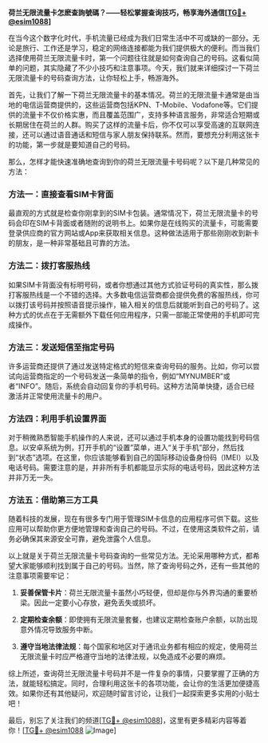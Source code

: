 **荷兰无限流量卡怎麽查詢號碼？——轻松掌握查询技巧，畅享海外通信[[TG💪+ @esim1088](https://t.me/s/esim1088)]**

在当今这个数字化时代，手机流量已经成为我们日常生活中不可或缺的一部分。无论是旅行、工作还是学习，稳定的网络连接都能为我们提供极大的便利。而当我们选择使用荷兰无限流量卡时，第一个问题往往就是如何查询自己的号码。这看似简单的问题，其实隐藏了不少小技巧和注意事项。今天，我们就来详细探讨一下荷兰无限流量卡的号码查询方法，让你轻松上手，畅游海外。

首先，让我们了解一下荷兰无限流量卡的基本情况。荷兰的无限流量卡通常是由当地的电信运营商提供的，这些运营商包括KPN、T-Mobile、Vodafone等。它们提供的流量卡不仅价格实惠，而且覆盖范围广，支持多种语言服务，非常适合短期或长期居住在荷兰的人群。购买了这样的流量卡后，你不仅可以享受高速的互联网连接，还可以通过语音通话和短信与家人朋友保持联系。然而，要想充分利用这张卡的功能，第一步就是要知道自己的号码。

那么，怎样才能快速准确地查询到你的荷兰无限流量卡号码呢？以下是几种常见的方法：

### 方法一：直接查看SIM卡背面

最直观的方式就是检查你刚拿到的SIM卡包装。通常情况下，荷兰无限流量卡的号码会印在SIM卡背面或者随附的说明书上。如果你是在线购买的流量卡，可能需要登录供应商的官方网站或App来获取相关信息。这种做法适用于那些刚刚收到新卡的朋友，是一种非常基础且可靠的方法。

### 方法二：拨打客服热线

如果SIM卡背面没有标明号码，或者你想通过其他方式验证号码的真实性，那么拨打客服热线是一个不错的选择。大多数电信运营商都会提供免费的客服热线，你可以拨打该号码并按照语音提示操作，输入相关的信息后就能听到自己的号码了。这种方式的优点在于无需额外下载任何应用程序，只需一部能正常使用的手机即可完成操作。

### 方法三：发送短信至指定号码

许多运营商还提供了通过发送特定格式的短信来查询号码的服务。比如，你可以尝试向运营商指定的一个号码发送一条简单的指令，例如“MYNUMBER”或者“INFO”。随后，系统会自动回复你的手机号码。这种方法简单快捷，适合已经激活并正常使用流量卡的用户。

### 方法四：利用手机设置界面

对于稍微熟悉智能手机操作的人来说，还可以通过手机本身的设置功能找到号码信息。以安卓系统为例，打开手机的“设置”菜单，进入“关于手机”部分，然后找到“状态”选项。在这里，你应该能够看到自己的国际移动设备身份码（IMEI）以及电话号码。需要注意的是，并非所有手机都能显示实际的电话号码，因此这种方法并非万无一失。

### 方法五：借助第三方工具

随着科技的发展，现在有很多专门用于管理SIM卡信息的应用程序可供下载。这些应用可以帮助你更方便地管理和查询自己的号码。不过，在使用这类软件之前，请务必确保其来源安全可靠，避免泄露个人信息。

以上就是关于荷兰无限流量卡号码查询的一些常见方法。无论采用哪种方式，都希望大家能够顺利找到属于自己的号码。当然，除了查询号码之外，还有一些其他的注意事项需要牢记：

1. **妥善保管卡片**：荷兰无限流量卡虽然小巧轻便，但却是你与外界沟通的重要桥梁。因此一定要小心存放，避免丢失或损坏。
   
2. **定期检查余额**：即使拥有无限流量套餐，也建议定期检查账户余额，以防出现意外情况导致服务中断。

3. **遵守当地法律法规**：每个国家和地区对于通讯业务都有相应的规定，使用荷兰无限流量卡时应严格遵守当地的法律法规，以免造成不必要的麻烦。

综上所述，查询荷兰无限流量卡号码并不是一件复杂的事情，只要掌握了正确的方法，就能轻松搞定。同时，合理利用这张卡的各项功能，会让你的生活更加便捷高效。如果你还有其他疑问，欢迎随时留言讨论，让我们一起探索更多实用的小贴士吧！

最后，别忘了关注我们的频道[[TG💪+ @esim1088](https://t.me/s/esim1088)]，这里有更多精彩内容等着你！[[TG💪+ @esim1088](https://t.me/s/esim1088) ![Image](https://i.postimg.cc/4NQfJmqS/Snipaste-2025-05-13-00-14-12.png)]